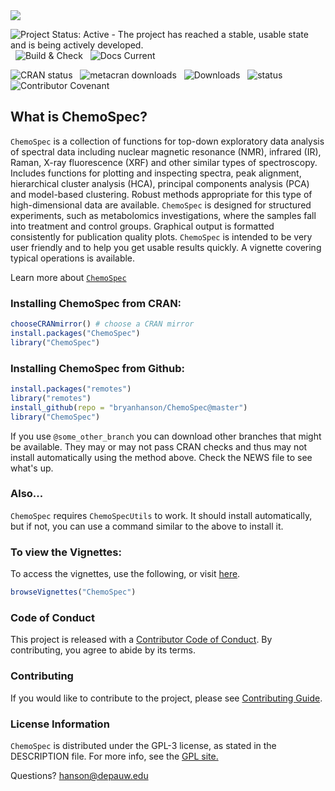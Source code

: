 

<img src="man/figures/Banner.png"/>

![Project Status: Active - The project has reached a stable, usable state and is being actively developed.](https://www.repostatus.org/badges/latest/active.svg) &nbsp; ![Build & Check](https://github.com/bryanhanson/ChemoSpec/workflows/Build-Check/badge.svg) &nbsp; ![Docs Current](https://github.com/bryanhanson/ChemoSpec/workflows/Update-Docs/badge.svg)

![CRAN status](https://www.r-pkg.org/badges/version-last-release/ChemoSpec) &nbsp; ![metacran downloads](https://cranlogs.r-pkg.org/badges/grand-total/ChemoSpec) &nbsp; ![Downloads](https://cranlogs.r-pkg.org/badges/ChemoSpec) &nbsp; ![status](https://tinyverse.netlify.com/badge/ChemoSpec) &nbsp; ![Contributor Covenant](https://img.shields.io/badge/Contributor%20Covenant-2.0-4baaaa.svg)

## What is ChemoSpec?

`ChemoSpec` is a collection of functions for top-down exploratory data analysis of spectral data including nuclear magnetic resonance (NMR), infrared (IR), Raman, X-ray fluorescence (XRF) and other similar types of spectroscopy. Includes functions for plotting and inspecting spectra, peak alignment, hierarchical cluster analysis (HCA), principal components analysis (PCA) and model-based clustering. Robust methods appropriate for this type of high-dimensional data are available. `ChemoSpec` is designed for structured experiments, such as metabolomics investigations, where the samples fall into treatment and control groups. Graphical output is formatted consistently for publication quality plots. `ChemoSpec` is intended to be very user friendly and to help you get usable results quickly. A vignette covering typical operations is available.

Learn more about [`ChemoSpec`](https://bryanhanson.github.io/ChemoSpec/)

### Installing ChemoSpec from CRAN:

````r
chooseCRANmirror() # choose a CRAN mirror
install.packages("ChemoSpec")
library("ChemoSpec")
````

### Installing ChemoSpec from Github:

````r
install.packages("remotes")
library("remotes")
install_github(repo = "bryanhanson/ChemoSpec@master")
library("ChemoSpec")
````

If you use `@some_other_branch` you can download other branches that might be available.  They may or may not pass CRAN checks and thus may not install automatically using the method above.  Check the NEWS file to see what's up.

### Also...

`ChemoSpec` requires `ChemoSpecUtils` to work.  It should install automatically, but if not, you can use a command similar to the above to install it.

### To view the Vignettes:

To access the vignettes, use the following, or visit [here](https://bryanhanson.github.io/ChemoSpec/).

````r
browseVignettes("ChemoSpec")
````

### Code of Conduct

This project is released with a [Contributor Code of Conduct](https://bryanhanson.github.io/ChemoSpec/CODE_OF_CONDUCT.html).  By contributing, you agree to abide by its terms.

### Contributing

If you would like to contribute to the project, please see [Contributing Guide](https://bryanhanson.github.io/ChemoSpec/CONTRIBUTING.html).

### License Information

`ChemoSpec` is distributed under the GPL-3 license, as stated in the DESCRIPTION file.  For more info, see the [GPL site.](https://www.gnu.org/licenses/gpl-3.0.html)

Questions?  hanson@depauw.edu
